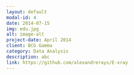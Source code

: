 ```yaml
---
layout: default
modal-id: 4
date: 2014-07-15
img: edu.jpg
alt: image-alt
project-date: April 2014
client: BCG Gamma
category: Data Analysis
description: abc
link: https://github.com/alexandrerays/E-xray
---
```

